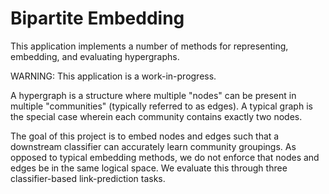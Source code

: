 # Bipartite Embedding

This application implements a number of methods for representing, embedding, and evaluating hypergraphs.

WARNING: This application is a work-in-progress.

A hypergraph is a structure where multiple "nodes" can be present in multiple "communities" (typically referred to as edges).
A typical graph is the special case wherein each community contains exactly two nodes.

The goal of this project is to embed nodes and edges such that a downstream classifier can accurately learn community groupings.
As opposed to typical embedding methods, we do not enforce that nodes and edges be in the same logical space.
We evaluate this through three classifier-based link-prediction tasks.



